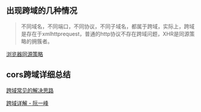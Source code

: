 ## 出现跨域的几种情况

> 不同域名，不同端口，不同协议，不同子域名，都属于跨域，实际上，跨域是存在于xmlhttprequest，普通的http协议不存在跨域问题，XHR是同源策略的拥簇者。

  [浏览器同源策略](http://www.ruanyifeng.com/blog/2016/04/same-origin-policy.html)


## cors跨域详细总结

[跨域常见的解决思路](crossDomain)

[跨域详解 - 阮一峰](http://www.ruanyifeng.com/blog/2016/04/cors.html)